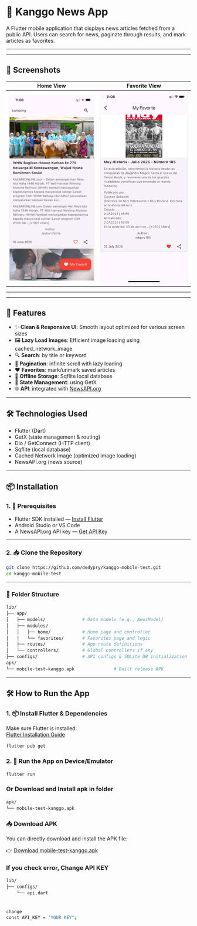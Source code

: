 # 📰 Kanggo News App

A Flutter mobile application that displays news articles fetched from a public API. Users can search for news, paginate through results, and mark articles as favorites.

---

---

## 📸 Screenshots

| Home View | Favorite View |
|-----------|---------------|
| ![Home](assets/sc2.jpeg) | ![Favorites](assets/sc1.jpeg) |

---

---

## 🚀 Features
- ✨ **Clean & Responsive UI**: Smooth layout optimized for various screen sizes
- 🖼️ **Lazy Load Images**: Efficient image loading using cached_network_image
- 🔍 **Search**: by title or keyword
- 📜 **Pagination**: infinite scroll with lazy loading
- ❤️ **Favorites**: mark/unmark saved articles
- 💾 **Offline Storage**: Sqflite local database
- 🧠 **State Management**: using GetX
- 🌐 **API**: integrated with [NewsAPI.org](https://newsapi.org/)

---

## 🛠️ Technologies Used

- Flutter (Dart)
- GetX (state management & routing)
- Dio / GetConnect (HTTP client)
- Sqflite (local database)
- Cached Network Image (optimized image loading)
- NewsAPI.org (news source)

---

## 📦 Installation

### 1. 🔧 Prerequisites

- Flutter SDK installed — [Install Flutter](https://docs.flutter.dev/get-started/install)
- Android Studio or VS Code
- A NewsAPI.org API key — [Get API Key](https://newsapi.org/)

---

### 2. 📥 Clone the Repository

```bash
git clone https://github.com/dedypry/kanggo-mobile-test.git
cd kanggo-mobile-test
```
---
### 📁 Folder Structure
```bash
lib/
├── app/
│   ├── models/              # Data models (e.g., NewsModel)
│   ├── modules/
│   │   ├── home/            # Home page and controller
│   │   └── favorites/       # Favorites page and logic
│   ├── routes/              # App route definitions
│   └── controllers/         # Global controllers if any
├── configs/                 # API configs & SQLite DB initialization
apk/
└── mobile-test-kanggo.apk               # Built release APK

```

---

## 🛠 How to Run the App

### 1. 📦 Install Flutter & Dependencies

Make sure Flutter is installed:  
[Flutter Installation Guide](https://docs.flutter.dev/get-started/install)

```bash
flutter pub get
```

### 2. 🧪 Run the App on Device/Emulator
```bash
flutter run
```

### Or Download and Install apk in folder

```bash
apk/
└── mobile-test-kanggo.apk  
```
### 📥 Download APK

You can directly download and install the APK file:

👉 [Download mobile-test-kanggo.apk](https://drive.google.com/file/d/1jmrC6VkE8lC_QP5LWBO2kiJinsmPhTOP/view?usp=sharing)


### If you check error, Change API KEY

```bash
lib/
├── configs/  
    └── api.dart


change
const API_KEY = "YOUR KEY";
```